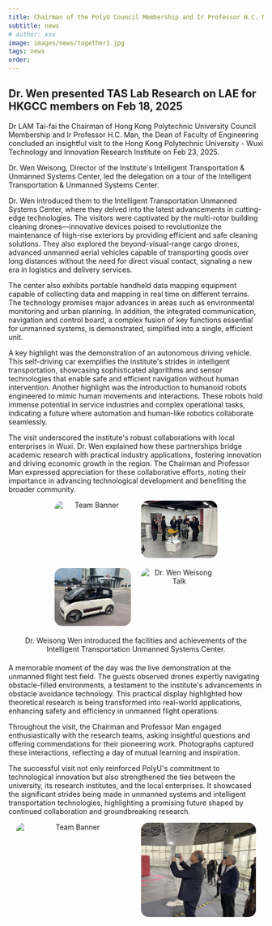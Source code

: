 ```yaml
---
title: Chairman of the PolyU Council Membership and Ir Professor H.C. MAN visit the Hong Kong Polytechnic  University - Wuxi Technology and Innovation Research Institute on Feb 23, 2025
subtitle: news
# author: xxx
image: images/news/together1.jpg
tags: news
order: 
---
```


## Dr. Wen presented TAS Lab Research on LAE for HKGCC members on Feb 18, 2025

Dr LAM Tai-fai  the Chairman of Hong Kong Polytechnic University Council Membership and Ir Professor H.C. Man, the Dean of Faculty of Engineering concluded an insightful visit to the Hong Kong Polytechnic  University - Wuxi Technology and Innovation Research Institute on Feb 23, 2025.

Dr. Wen Weisong, Director of the Institute's Intelligent Transportation & Unmanned Systems Center, led the delegation on a tour of the Intelligent Transportation & Unmanned Systems Center.

Dr. Wen introduced them to the Intelligent Transportation Unmanned Systems Center, where they delved into the latest advancements in cutting-edge technologies. The visitors were captivated by the multi-rotor building cleaning drones—innovative devices poised to revolutionize the maintenance of high-rise exteriors by providing efficient and safe cleaning solutions. They also explored the beyond-visual-range cargo drones, advanced unmanned aerial vehicles capable of transporting goods over long distances without the need for direct visual contact, signaling a new era in logistics and delivery services.

The center also exhibits portable handheld data mapping equipment capable of collecting data and mapping in real time on different terrains. The technology promises major advances in areas such as environmental monitoring and urban planning. In addition, the integrated communication, navigation and control board, a complex fusion of key functions essential for unmanned systems, is demonstrated, simplified into a single, efficient unit.

A key highlight was the demonstration of an autonomous driving vehicle. This self-driving car exemplifies the institute's strides in intelligent transportation, showcasing sophisticated algorithms and sensor technologies that enable safe and efficient navigation without human intervention. Another highlight was the introduction to humanoid robots engineered to mimic human movements and interactions. These robots hold immense potential in service industries and complex operational tasks, indicating a future where automation and human-like robotics collaborate seamlessly.

The visit underscored the institute's robust collaborations with local enterprises in Wuxi. Dr. Wen explained how these partnerships bridge academic research with practical industry applications, fostering innovation and driving economic growth in the region. The Chairman and Professor Man expressed appreciation for these collaborative efforts, noting their importance in advancing technological development and benefiting the broader community.

<div style="text-align: center; margin-bottom: 20px; display: flex; justify-content: center; gap: 20px;">
  <img src="https://github.com/PolyU-TASLAB/polyu-taslab.github.io/raw/main/images/news/wuxi_2nd_3.jpg" alt="Team Banner" 
       style="width: 30%; height: auto; object-fit: cover; border-radius: 15px;">
  <img src="https://github.com/PolyU-TASLAB/polyu-taslab.github.io/raw/main/images/news/wuxi_2nd_2.jpg" alt="Dr. Wen Weisong Talk" 
       style="width: 30%; height: auto; object-fit: cover; border-radius: 15px;">
</div>
<div style="text-align: center; margin-bottom: 20px; display: flex; justify-content: center; gap: 20px;">
  <img src="https://github.com/PolyU-TASLAB/polyu-taslab.github.io/raw/main/images/news/wuxi_1st_1.jpg" alt="Dr. Wen Weisong Talk" 
       style="width: 30%; height: auto; object-fit: cover; border-radius: 15px;">
  <img src="https://github.com/PolyU-TASLAB/polyu-taslab.github.io/raw/main/images/news/wuxi_2nd_1.jpg" alt="Dr. Wen Weisong Talk" 
    style="width: 30%; height: auto; object-fit: cover; border-radius: 15px;">
</div>
<div style="text-align: center; margin-bottom: 20px;">
  Dr. Weisong Wen introduced the facilities and achievements of the Intelligent Transportation Unmanned Systems Center.
</div>

A memorable moment of the day was the live demonstration at the unmanned flight test field. The guests observed drones expertly navigating obstacle-filled environments, a testament to the institute's advancements in obstacle avoidance technology. This practical display highlighted how theoretical research is being transformed into real-world applications, enhancing safety and efficiency in unmanned flight operations.

Throughout the visit, the Chairman and Professor Man engaged enthusiastically with the research teams, asking insightful questions and offering commendations for their pioneering work. Photographs captured these interactions, reflecting a day of mutual learning and inspiration.

The successful visit not only reinforced PolyU's commitment to technological innovation but also strengthened the ties between the university, its research institutes, and the local enterprises. It showcased the significant strides being made in unmanned systems and intelligent transportation technologies, highlighting a promising future shaped by continued collaboration and groundbreaking research.

<div style="text-align: center; margin-bottom: 20px; display: flex; justify-content: center; gap: 20px;">
  <img src="https://github.com/PolyU-TASLAB/polyu-taslab.github.io/raw/main/images/news/wuxi_5th.jpg" alt="Team Banner" 
       style="width: 45%; height: auto; object-fit: cover; border-radius: 15px;">
  <img src="https://github.com/PolyU-TASLAB/polyu-taslab.github.io/raw/main/images/news/wuxi_5th_2.jpg" alt="Dr. Wen Weisong Talk" 
       style="width: 45%; height: auto; object-fit: cover; border-radius: 15px;">
</div>


